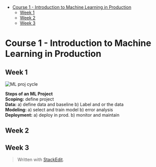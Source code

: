 <!DOCTYPE html>
<html>

<head>
  <meta charset="utf-8">
  <meta name="viewport" content="width=device-width, initial-scale=1.0">
  <title>MLOPs</title>
  <link rel="stylesheet" href="https://stackedit.io/style.css" />
</head>

<body class="stackedit">
  <div class="stackedit__html"><p><div class="toc">
<ul>
<li><a href="#course-1---introduction-to-machine-learning-in-production">Course 1 - Introduction to Machine Learning in Production</a>
<ul>
<li><a href="#week-1">Week 1</a></li>
<li><a href="#week-2">Week 2</a></li>
<li><a href="#week-3">Week 3</a></li>
</ul>
</li>
</ul>
</div></p>
<h1 id="course-1---introduction-to-machine-learning-in-production">Course 1 - Introduction to Machine Learning in Production</h1>
<h2 id="week-1">Week 1</h2>
<p><img src="https://www.dropbox.com/s/dynlfyekxd83psl/c1w1_1.png?raw=1" alt="ML proj cycle"></p>
<p><strong>Steps of an ML Project</strong><br>
<strong>Scoping:</strong>  	define project<br>
<strong>Data:</strong> 		a) define data and baseline b) Label and or the data<br>
<strong>Modeling:</strong> 	a) select and train model b) error analysis<br>
<strong>Deployment:</strong> 	a) deploy in prod. b) monitor and maintain</p>
<h2 id="week-2">Week 2</h2>
<h2 id="week-3">Week 3</h2>
<blockquote>
<p>Written with <a href="https://stackedit.io/">StackEdit</a>.</p>
</blockquote>
</div>
</body>

</html>

